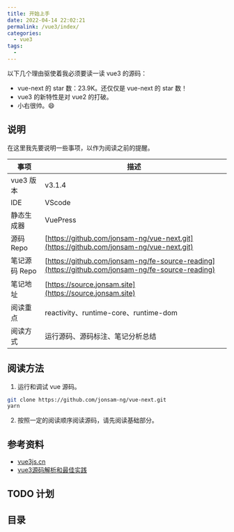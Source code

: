 ```yaml
---
title: 开始上手
date: 2022-04-14 22:02:21
permalink: /vue3/index/
categories:
  - vue3
tags:
  - 
---
```


<TimeToRead />

以下几个理由驱使着我必须要读一读 vue3 的源码：

- vue-next 的 star 数：23.9K。还仅仅是 vue-next 的 star 数！
- vue3 的新特性是对 vue2 的打破。
- 小右很帅。:smile:

## 说明

在这里我先要说明一些事项，以作为阅读之前的提醒。

| 事项          | 描述                                                                                             |
| ------------- | ------------------------------------------------------------------------------------------------ |
| vue3 版本     | v3.1.4                                                                                           |
| IDE           | VScode                                                                                           |
| 静态生成器    | VuePress                                                                                         |
| 源码 Repo     | [https://github.com/jonsam-ng/vue-next.git](https://github.com/jonsam-ng/vue-next.git)           |
| 笔记源码 Repo | [https://github.com/jonsam-ng/fe-source-reading](https://github.com/jonsam-ng/fe-source-reading) |
| 笔记地址      | [https://source.jonsam.site](https://source.jonsam.site)                                         |
| 阅读重点      | reactivity、runtime-core、runtime-dom                                                            |
| 阅读方式      | 运行源码、源码标注、笔记分析总结                                                                 |

## 阅读方法

1. 运行和调试 vue 源码。

```bash
git clone https://github.com/jonsam-ng/vue-next.git
yarn 
```

2. 按照一定的阅读顺序阅读源码，请先阅读基础部分。

## 参考资料

- [vue3js.cn](https://vue3js.cn/start/)
- [vue3源码解析和最佳实践](https://vue3.w2deep.com/source-code/)

## TODO 计划

## 目录

<GlobalTableOfContents />